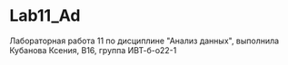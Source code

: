 # Lab11_Ad
Лабораторная работа 11 по дисциплине "Анализ данных", выполнила Кубанова Ксения, В16, группа ИВТ-б-о22-1
